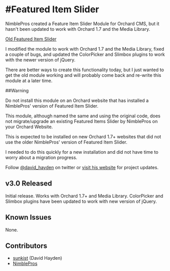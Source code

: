 #Featured Item Slider
===

NimblePros created a Feature Item Slider Module for Orchard CMS, but it hasn't been updated to work with Orchard 1.7 and the Media Library.

[Old Featured Item Slider](http://bitbucket.org/nimblepros/orchard-featureditemslider)

I modified the module to work with Orchard 1.7 and the Media Library, fixed a couple of bugs, and updated the ColorPicker and Slimbox plugins to work with the newer version of jQuery.

There are better ways to create this functionality today, but I just wanted to get the old module working and will probably come back and re-write this module at a later time.

##Warning

Do not install this module on an Orchard website that has installed a NimblePros' version of Featured Item Slider.

This module, although named the same and using the original code, does not migrate/upgrade an existing Featured Items Slider by NimblePros on your Orchard Website.

This is expected to be installed on new Orchard 1.7+ websites that did not use the older NimblePros' version of Featured Item Slider.

I needed to do this quickly for a new installation and did not have time to worry about a migration progress.

Follow [@david_hayden](http://twitter.com/david_hayden) on twitter or [visit his website](http://www.davidhayden.me/) for project updates.

## v3.0 Released

Initial release. Works with Orchard 1.7+ and Media Library. ColorPicker and Slimbox plugins have been updated to work with new version of jQuery.

## Known Issues

None.

## Contributors

  - [sunkist](https://github.com/sunkist) (David Hayden)
  - [NimblePros](http://bitbucket.org/nimblepros/orchard-featureditemslider) 